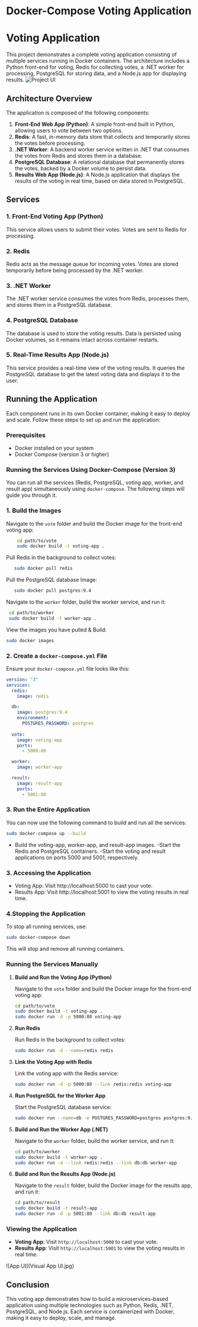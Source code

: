 # Docker-Compose Voting Application

# Voting Application

This project demonstrates a complete voting application consisting of multiple services running in Docker containers. The architecture includes a Python front-end for voting, Redis for collecting votes, a .NET worker for processing, PostgreSQL for storing data, and a Node.js app for displaying results.
![Project UI](project-diagram.png)
## Architecture Overview

The application is composed of the following components:

1. **Front-End Web App (Python)**: A simple front-end built in Python, allowing users to vote between two options.
2. **Redis**: A fast, in-memory data store that collects and temporarily stores the votes before processing.
3. **.NET Worker**: A backend worker service written in .NET that consumes the votes from Redis and stores them in a database.
4. **PostgreSQL Database**: A relational database that permanently stores the votes, backed by a Docker volume to persist data.
5. **Results Web App (Node.js)**: A Node.js application that displays the results of the voting in real time, based on data stored in PostgreSQL.

## Services

### 1. Front-End Voting App (Python)
This service allows users to submit their votes. Votes are sent to Redis for processing.

### 2. Redis
Redis acts as the message queue for incoming votes. Votes are stored temporarily before being processed by the .NET worker.

### 3. .NET Worker
The .NET worker service consumes the votes from Redis, processes them, and stores them in a PostgreSQL database.

### 4. PostgreSQL Database
The database is used to store the voting results. Data is persisted using Docker volumes, so it remains intact across container restarts.

### 5. Real-Time Results App (Node.js)
This service provides a real-time view of the voting results. It queries the PostgreSQL database to get the latest voting data and displays it to the user.

## Running the Application

Each component runs in its own Docker container, making it easy to deploy and scale. Follow these steps to set up and run the application:

### Prerequisites

- Docker installed on your system
- Docker Compose (version 3 or higher)

### Running the Services Using Docker-Compose (Version 3)

You can run all the services (Redis, PostgreSQL, voting app, worker, and result app) simultaneously using `docker-compose`. The following steps will guide you through it.


### 1. Build the Images 
 Navigate to the `vote` folder and build the Docker image for the front-end voting app:
```bash
    cd path/to/vote
    sudo docker build -t voting-app .
```
Pull Redis in the background to collect votes:
 ```bash
    sudo docker pull redis
 ```
Pull the PostgreSQL database Image:

 ```bash
    sudo docker pull postgres:9.4
  ```
Navigate to the `worker` folder, build the worker service, and run it:

   ```bash
    cd path/to/worker
    sudo docker build -t worker-app .
```
View the images you have pulled & Build:
```bash
sudo docker images
```
### 2. Create a `docker-compose.yml` File

Ensure your `docker-compose.yml` file looks like this:

```yaml
version: "3"
services:
  redis:
    image: redis

  db:
    image: postgres:9.4
    environment:
      POSTGRES_PASSWORD: postgres
      
  vote:
    image: voting-app
    ports:
      - 5000:80

  worker:
    image: worker-app

  result:
    image: result-app
    ports:
      - 5001:80
```
### 3. Run the Entire Application
You can now use the following command to build and run all the services:
```bash
sudo docker-compose up --build
```

- Build the voting-app, worker-app, and result-app images.
-Start the Redis and PostgreSQL containers.
-Start the voting and result applications on ports 5000 and 5001, respectively.
### 3. Accessing the Application
- Voting App: Visit http://localhost:5000 to cast your vote.
- Results App: Visit http://localhost:5001 to view the voting results in real time.


### 4.Stopping the Application
To stop all running services, use:
```bash
sudo docker-compose down
```
This will stop and remove all running containers.

### Running the Services Manually

1. **Build and Run the Voting App (Python)**

    Navigate to the `vote` folder and build the Docker image for the front-end voting app:

    ```bash
    cd path/to/vote
    sudo docker build -t voting-app .
    sudo docker run -d -p 5000:80 voting-app
    ```

2. **Run Redis**

    Run Redis in the background to collect votes:

    ```bash
    sudo docker run -d --name=redis redis
    ```

3. **Link the Voting App with Redis**

    Link the voting app with the Redis service:

    ```bash
    sudo docker run -d -p 5000:80 --link redis:redis voting-app
    ```

4. **Run PostgreSQL for the Worker App**

    Start the PostgreSQL database service:

    ```bash
    sudo docker run --name=db -e POSTGRES_PASSWORD=postgres postgres:9.4
    ```

5. **Build and Run the Worker App (.NET)**

    Navigate to the `worker` folder, build the worker service, and run it:

    ```bash
    cd path/to/worker
    sudo docker build -t worker-app .
    sudo docker run -d --link redis:redis --link db:db worker-app
    ```

6. **Build and Run the Results App (Node.js)**

    Navigate to the `result` folder, build the Docker image for the results app, and run it:

    ```bash
    cd path/to/result
    sudo docker build -t result-app .
    sudo docker run -d -p 5001:80 --link db:db result-app
    ```

### Viewing the Application

- **Voting App**: Visit `http://localhost:5000` to cast your vote.
- **Results App**: Visit `http://localhost:5001` to view the voting results in real time.

![App UI](Visual App UI.jpg)

## Conclusion

This voting app demonstrates how to build a microservices-based application using multiple technologies such as Python, Redis, .NET, PostgreSQL, and Node.js. Each service is containerized with Docker, making it easy to deploy, scale, and manage.

